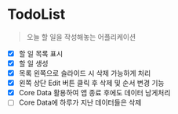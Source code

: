 # TodoList
> 오늘 할 일을 작성해놓는 어플리케이션
- [x] 할 일 목록 표시
- [x] 할 일 생성
- [x] 목록 왼쪽으로 슬라이드 시 삭제 가능하게 처리
- [x] 왼쪽 상단 Edit 버튼 클릭 후 삭제 및 순서 변경 기능
- [x] Core Data 활용하여 앱 종료 후에도 데이터 남게처리 
- [ ] Core Data에 하루가 지난 데이터들은 삭제